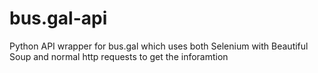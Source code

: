 # bus.gal-api
Python API wrapper for bus.gal which uses both Selenium with Beautiful Soup and normal http requests to get the inforamtion
